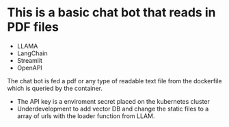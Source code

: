 # This is a basic chat bot that reads in PDF files
- LLAMA 
- LangChain
- Streamlit 
- OpenAPI 

The chat bot is fed a pdf or any type of readable text file from the dockerfile which is queried by the container. 
- The API key is a enviroment secret placed on the kubernetes cluster 
- Underdevelopment to add vector DB and change the static files to a array of urls with the loader function from LLAM. 